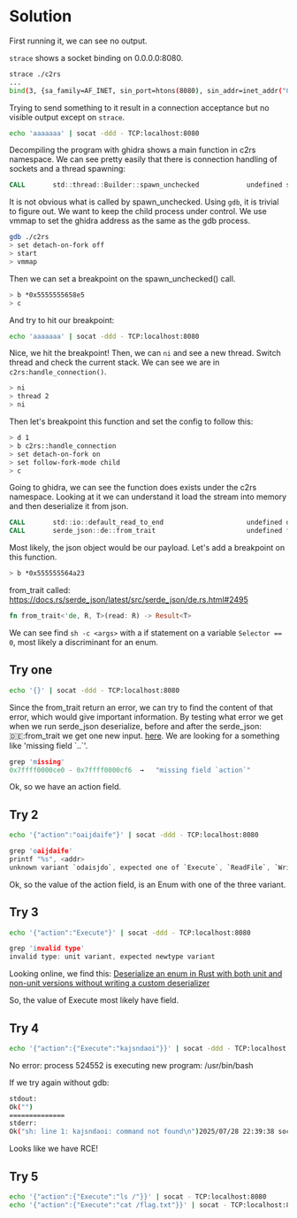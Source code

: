 # Solution

First running it, we can see no output.

`strace` shows a socket binding on 0.0.0.0:8080.

```sh
strace ./c2rs
...
bind(3, {sa_family=AF_INET, sin_port=htons(8080), sin_addr=inet_addr("0.0.0.0")}, 16) = 0
```

Trying to send something to it result in a connection acceptance but no visible output except on `strace`.

```sh
echo 'aaaaaaa' | socat -ddd - TCP:localhost:8080
```

Decompiling the program with ghidra shows a main function in c2rs namespace.
We can see pretty easily that there is connection handling of sockets and
a thread spawning:

```asm
CALL       std::thread::Builder::spawn_unchecked            undefined spawn_unchecked()
```

It is not obvious what is called by spawn_unchecked. Using `gdb`, it is trivial
to figure out. We want to keep the child process under control. We use vmmap to set the ghidra
address as the same as the gdb process.

```sh
gdb ./c2rs
> set detach-on-fork off
> start
> vmmap
```

Then we can set a breakpoint on the spawn_unchecked() call.

```sh
> b *0x5555555658e5
> c
```

And try to hit our breakpoint:

```sh
echo 'aaaaaaa' | socat -ddd - TCP:localhost:8080
```

Nice, we hit the breakpoint! Then, we can `ni` and see a new thread. Switch thread and check the current stack. We can see we are in `c2rs:handle_connection()`.

```sh
> ni
> thread 2
> ni
```

Then let's breakpoint this function and set the config to follow this:

```sh
> d 1
> b c2rs::handle_connection
> set detach-on-fork on
> set follow-fork-mode child
> c
```

Going to ghidra, we can see the function does exists under the c2rs namespace.
Looking at it we can understand it load the stream into memory and then deserialize
it from json.

```asm
CALL       std::io::default_read_to_end                     undefined default_read_to_end()
CALL       serde_json::de::from_trait                       undefined from_trait()
```

Most likely, the json object would be our payload. Let's add a breakpoint on this function.

```sh
> b *0x555555564a23
```

from_trait called: https://docs.rs/serde_json/latest/src/serde_json/de.rs.html#2495

```rust
fn from_trait<'de, R, T>(read: R) -> Result<T>
```

We can see find `sh -c <args>` with a if statement on a variable `Selector == 0`,
most likely a discriminant for an enum.

## Try one

```sh
echo '{}' | socat -ddd - TCP:localhost:8080 
```

Since the from_trait return an error, we can try to find the content of that error,
which would give important information.
By testing what error we get when we run serde_json deserialize, before and after 
the serde_json::de::from_trait we get one new input. [here](serde_test/src/main.rs).
We are looking for a something like 'missing field \`..\`'.

```c
grep 'missing'
0x7ffff0000ce0 - 0x7ffff0000cf6  →   "missing field `action`"
```

Ok, so we have an action field.

## Try 2

```sh
echo '{"action":"oaijdaife"}' | socat -ddd - TCP:localhost:8080 
```

```c
grep 'oaijdaife'
printf "%s", <addr>
unknown variant `odaisjdo`, expected one of `Execute`, `ReadFile`, `WriteFile`
```

Ok, so the value of the action field, is an Enum with one of the three variant.

## Try 3

```sh
echo '{"action":"Execute"}' | socat -ddd - TCP:localhost:8080 
```

```c
grep 'invalid type'
invalid type: unit variant, expected newtype variant
```

Looking online, we find this:
[Deserialize an enum in Rust with both unit and non-unit versions without writing a custom deserializer](https://stackoverflow.com/questions/78003832/deserialize-an-enum-in-rust-with-both-unit-and-non-unit-versions-without-writing)

So, the value of Execute most likely have field.

## Try 4

```sh
echo '{"action":{"Execute":"kajsndaoi"}}' | socat -ddd - TCP:localhost:8080 
```

No error: process 524552 is executing new program: /usr/bin/bash

If we try again without gdb:

```sh
stdout:
Ok("")
==============
stderr:
Ok("sh: line 1: kajsndaoi: command not found\n")2025/07/28 22:39:38 socat[238953] I transferred 86 bytes from 5 to 1
```

Looks like we have RCE!

## Try 5

```sh
echo '{"action":{"Execute":"ls /"}}' | socat - TCP:localhost:8080
echo '{"action":{"Execute":"cat /flag.txt"}}' | socat - TCP:localhost:8080
```
